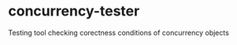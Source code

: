 concurrency-tester
==================

Testing tool checking corectness conditions of concurrency objects
